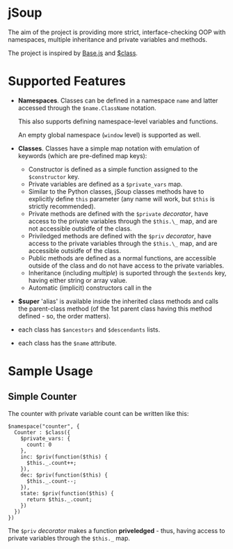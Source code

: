 jSoup
===

The aim of the project is providing more strict, interface-checking OOP with namespaces, multiple inheritance and private variables and methods.

The project is inspired by [Base.js](http://dean.edwards.name/weblog/2006/03/base/) and [$class](http://dean.edwards.name/weblog/2006/05/prototype-and-base/#comment4559).

Supported Features
===

* **Namespaces**. Classes can be defined in a namespace `name` and latter accessed through the `$name.ClassName` notation.
  
  This also supports defining namespace-level variables and functions.
  
  An empty global namespace (`window` level) is supported as well.

* **Classes**. Classes have a simple map notation with emulation of keywords (which are pre-defined map keys):
  * Constructor is defined as a simple function assigned to the `$constructor` key.
  * Private variables are defined as a `$private_vars` map.
  * Similar to the Python classes, jSoup classes methods have to explicitly define `this` parameter (any name will work, but `$this` is strictly recommended).
  * Private methods are defined with the `$private` _decorator_, have access to the private variables through the `$this.\_` map, and are not accessible outsidfe of the class.
  * Priviledged methods are defined with the `$priv` _decorator_, have access to the private variables through the `$this.\_` map, and are accessible outsidfe of the class.
  * Public methods are defined as a normal functions, are accessible outside of the class and do not have access to the private variables.
  * Inheritance (including _multiple_) is suported through the `$extends` key, having either string or array value. 
  * Automatic (implicit) constructors call in the 

* **$super** 'alias' is available inside the inherited class methods and calls the parent-class method (of the 1st parent class having this method defined - so, the order matters).

* each class has `$ancestors` and `$descendants` lists.

* each class has the `$name` attribute.

Sample Usage
===

Simple Counter
---
The counter with private variable count can be written like this:

    $namespace("counter", {
      Counter : $class({
        $private_vars: {
          count: 0
        },
        inc: $priv(function($this) {
          $this._.count++;
        }),
        dec: $priv(function($this) {
          $this._.count--;
        }),
        state: $priv(function($this) {
          return $this._.count;
        })
      })
    })

The `$priv` _decorator_ makes a function **priveledged** - thus, having access to private variables through the `$this._` map.